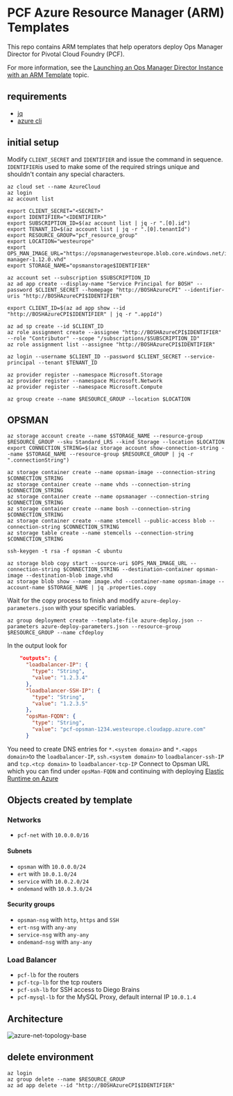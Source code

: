 # PCF Azure Resource Manager (ARM) Templates

This repo contains ARM templates that help operators deploy Ops Manager Director for Pivotal Cloud Foundry (PCF). 

For more information, see the [Launching an Ops Manager Director Instance with an ARM Template](https://docs.pivotal.io/pivotalcf/customizing/azure-arm-template.html) topic.

## requirements

* [jq](https://stedolan.github.io/jq/)
* [azure cli](https://github.com/Azure/azure-cli)

## initial setup

Modify `CLIENT_SECRET` and `IDENTIFIER` and issue the command in sequence.
`IDENTIFIER`is used to make some of the required strings unique and shouldn't contain any special characters.

```
az cloud set --name AzureCloud
az login
az account list

export CLIENT_SECRET="<SECRET>"
export IDENTIFIER="<IDENTIFIER>"
export SUBSCRIPTION_ID=$(az account list | jq -r ".[0].id")
export TENANT_ID=$(az account list | jq -r ".[0].tenantId")
export RESOURCE_GROUP="pcf_resource_group"
export LOCATION="westeurope"
export OPS_MAN_IMAGE_URL="https://opsmanagerwesteurope.blob.core.windows.net/images/ops-manager-1.12.0.vhd"
export STORAGE_NAME="opsmanstorage$IDENTIFIER"

az account set --subscription $SUBSCRIPTION_ID
az ad app create --display-name "Service Principal for BOSH" --password $CLIENT_SECRET --homepage "http://BOSHAzureCPI" --identifier-uris "http://BOSHAzureCPI$IDENTIFIER"

export CLIENT_ID=$(az ad app show --id "http://BOSHAzureCPI$IDENTIFIER" | jq -r ".appId")

az ad sp create --id $CLIENT_ID
az role assignment create --assignee "http://BOSHAzureCPI$IDENTIFIER" --role "Contributor" --scope "/subscriptions/$SUBSCRIPTION_ID"
az role assignment list --assignee "http://BOSHAzureCPI$IDENTIFIER"

az login --username $CLIENT_ID --password $CLIENT_SECRET --service-principal --tenant $TENANT_ID

az provider register --namespace Microsoft.Storage
az provider register --namespace Microsoft.Network
az provider register --namespace Microsoft.Compute

az group create --name $RESOURCE_GROUP --location $LOCATION
```

## OPSMAN
```
az storage account create --name $STORAGE_NAME --resource-group $RESOURCE_GROUP --sku Standard_LRS --kind Storage --location $LOCATION
export CONNECTION_STRING=$(az storage account show-connection-string --name $STORAGE_NAME --resource-group $RESOURCE_GROUP | jq -r ".connectionString")

az storage container create --name opsman-image --connection-string $CONNECTION_STRING
az storage container create --name vhds --connection-string $CONNECTION_STRING
az storage container create --name opsmanager --connection-string $CONNECTION_STRING
az storage container create --name bosh --connection-string $CONNECTION_STRING
az storage container create --name stemcell --public-access blob --connection-string $CONNECTION_STRING
az storage table create --name stemcells --connection-string $CONNECTION_STRING

ssh-keygen -t rsa -f opsman -C ubuntu

az storage blob copy start --source-uri $OPS_MAN_IMAGE_URL --connection-string $CONNECTION_STRING --destination-container opsman-image --destination-blob image.vhd 
az storage blob show --name image.vhd --container-name opsman-image --account-name $STORAGE_NAME | jq .properties.copy
```

Wait for the copy process to finish and modify `azure-deploy-parameters.json` with your specific variables.

```
az group deployment create --template-file azure-deploy.json --parameters azure-deploy-parameters.json --resource-group $RESOURCE_GROUP --name cfdeploy
```
In the output look for 
```JSON
    "outputs": {
      "loadbalancer-IP": {
        "type": "String",
        "value": "1.2.3.4"
      },
      "loadbalancer-SSH-IP": {
        "type": "String",
        "value": "1.2.3.5"
      },
      "opsMan-FQDN": {
        "type": "String",
        "value": "pcf-opsman-1234.westeurope.cloudapp.azure.com"
      }
```
You need to create DNS entries for `*.<system domain>` and `*.<apps domain>`to the `loadbalancer-IP`, `ssh.<system domain>` to `loadbalancer-ssh-IP` and `tcp.<tcp domain>` to `loadbalancer-tcp-IP`
Connect to Opsman URL which you can find under `opsMan-FQDN` and continuing with deploying [Elastic Runtime on Azure](https://docs.pivotal.io/pivotalcf/customizing/azure-er-config.html)

## Objects created by template

### Networks
* `pcf-net` with `10.0.0.0/16`

#### Subnets
* `opsman` with `10.0.0.0/24`
* `ert` with `10.0.1.0/24`
* `service` with `10.0.2.0/24`
* `ondemand` with `10.0.3.0/24`

#### Security groups
* `opsman-nsg` with `http`, `https` and `SSH`
* `ert-nsg` with `any-any`
* `service-nsg` with `any-any`
* `ondemand-nsg` with `any-any`

### Load Balancer
* `pcf-lb` for the routers
* `pcf-tcp-lb` for the tcp routers
* `pcf-ssh-lb` for SSH access to Diego Brains
* `pcf-mysql-lb` for the MySQL Proxy, default internal IP `10.0.1.4`

## Architecture
![azure-net-topology-base](https://docs.pivotal.io/pivotalcf/1-12/refarch/images/azure-net-topology-base.png)

## delete environment
```
az login
az group delete --name $RESOURCE_GROUP
az ad app delete --id "http://BOSHAzureCPI$IDENTIFIER"
```
